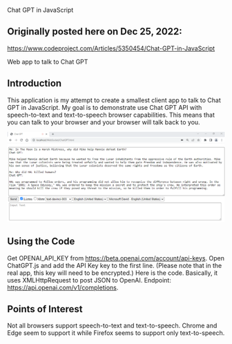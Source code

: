 Chat GPT in JavaScript

## Originally posted here on Dec 25, 2022:
https://www.codeproject.com/Articles/5350454/Chat-GPT-in-JavaScript

Web app to talk to Chat GPT

## Introduction
This application is my attempt to create a smallest client app to talk to Chat GPT in JavaScript. My goal is to demonstrate use Chat GPT API with speech-to-text and text-to-speech browser capabilities. This means that you can talk to your browser and your browser will talk back to you.

![](img/chatgpt_web.png)

## Using the Code
Get OPENAI_API_KEY from https://beta.openai.com/account/api-keys.
Open ChatGPT.js and add the API Key key to the first line. (Please note that in the real app, this key will need to be encrypted.)
Here is the code. Basically, it uses XMLHttpRequest to post JSON to OpenAI. Endpoint: https://api.openai.com/v1/completions.

## Points of Interest
Not all browsers support speech-to-text and text-to-speech. Chrome and Edge seem to support it while Firefox seems to support only text-to-speech.

